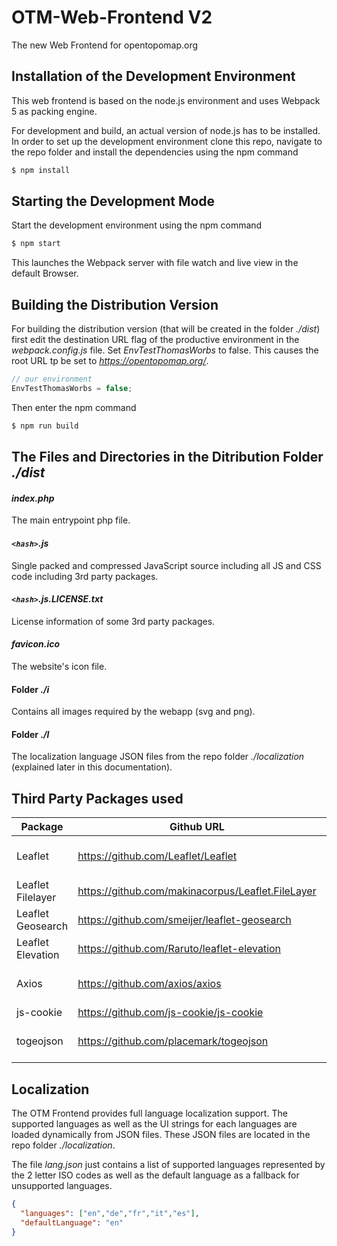 # OTM-Web-Frontend V2

The new Web Frontend for opentopomap.org

## Installation of the Development Environment

This web frontend is based on the node.js environment and uses Webpack 5 as packing engine.

For development and build, an actual version of node.js has to be installed. In order to set up the development environment clone this repo, navigate to the repo folder and install the dependencies using the npm command

```bash
$ npm install
```

## Starting the Development Mode

Start the development environment using the npm command

```bash
$ npm start
```

This launches the Webpack server with file watch and live view in the default Browser.

## Building the Distribution Version

For building the distribution version (that will be created in the folder *./dist*) first edit the destination URL flag of the productive environment in the *webpack.config.js* file. Set *EnvTestThomasWorbs* to false. This causes the root URL tp be set to *https://opentopomap.org/*.

```javascript
// our environment
EnvTestThomasWorbs = false;
```

Then enter the npm command

```bash
$ npm run build
```

## The Files and Directories in the Ditribution Folder *./dist*

#### *index.php*

The main entrypoint php file.

#### *`<hash>`.js*

Single packed and compressed JavaScript source including all JS and CSS code including 3rd party packages.

#### *`<hash>`.js.LICENSE.txt*

License information of some 3rd party packages.

#### *favicon.ico*

The website's icon file.

#### Folder *./i*

Contains all images required by the webapp (svg and png).

#### Folder *./l*

The localization language JSON files from the repo folder *./localization* (explained later in this documentation).

## Third Party Packages used

Package | Github URL | License
------------ | ------------- | -------------
Leaflet |  https://github.com/Leaflet/Leaflet | see Github URL
Leaflet Filelayer | https://github.com/makinacorpus/Leaflet.FileLayer | MIT
Leaflet Geosearch | https://github.com/smeijer/leaflet-geosearch | MIT
Leaflet Elevation | https://github.com/Raruto/leaflet-elevation | GNU GPL V3
Axios | https://github.com/axios/axios | see Github URL
js-cookie | https://github.com/js-cookie/js-cookie | MIT
togeojson | https://github.com/placemark/togeojson | see Github URL

## Localization

The OTM Frontend provides full language localization support. The supported languages as well as the UI strings for each languages are loaded dynamically from JSON files. These JSON files are located in the repo folder *./localization*.

The file *lang.json* just contains a list of supported languages represented by the 2 letter ISO codes as well as the default language as a fallback for unsupported languages.

```json
{
  "languages": ["en","de","fr","it","es"],
  "defaultLanguage": "en"
}
```

